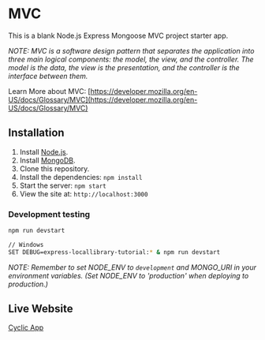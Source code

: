 # MVC

This is a blank Node.js Express Mongoose MVC project starter app.

_NOTE: MVC is a software design pattern that separates the application into three main logical components: the model, the view, and the controller. The model is the data, the view is the presentation, and the controller is the interface between them._

Learn More about MVC: [https://developer.mozilla.org/en-US/docs/Glossary/MVC](https://developer.mozilla.org/en-US/docs/Glossary/MVC)

## Installation

1. Install [Node.js](https://nodejs.org/en/download/).
2. Install [MongoDB](https://docs.mongodb.com/manual/installation/).
3. Clone this repository.
4. Install the dependencies: `npm install`
5. Start the server: `npm start`
6. View the site at: `http://localhost:3000`

### Development testing

```bash
npm run devstart

// Windows
SET DEBUG=express-locallibrary-tutorial:* & npm run devstart
```

_NOTE: Remember to set NODE_ENV to `development` and MONGO_URI in your environment variables. (Set NODE_ENV to 'production' when deploying to production.)_

## Live Website

[Cyclic App](https://lime-unusual-raven.cyclic.app/)
